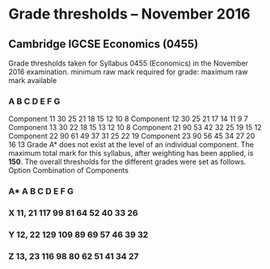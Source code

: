 # Grade thresholds – November 2016 

## Cambridge IGCSE Economics (0455) 

Grade thresholds taken for Syllabus 0455 (Economics) in the November 2016 examination. minimum raw mark required for grade: maximum raw mark available 

### A B C D E F G 

Component 11 30 25 21 18 15 12 10 8 Component 12 30 25 21 17 14 11 9 7 Component 13 30 22 18 15 13 12 10 8 Component 21 90 53 42 32 25 19 15 12 Component 22 90 61 49 37 31 25 22 19 Component 23 90 56 45 34 27 20 16 13 Grade A* does not exist at the level of an individual component. The maximum total mark for this syllabus, after weighting has been applied, is **150**. The overall thresholds for the different grades were set as follows. Option Combination of Components 

### A* A B C D E F G 

### X 11, 21 117 99 81 64 52 40 33 26 

### Y 12, 22 129 109 89 69 57 46 39 32 

### Z 13, 23 116 98 80 62 51 41 34 27 


